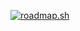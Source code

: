 <a href="https://roadmap.sh"><img src="https://roadmap.sh/card/tall/6762cb028fe51199daf3fe8e?variant=dark" alt="roadmap.sh"/></a>

<!---
Mohammed-Hafeez-99/Mohammed-Hafeez-99 is a ✨ special ✨ repository because its `README.md` (this file) appears on your GitHub profile.
You can click the Preview link to take a look at your changes.
--->
